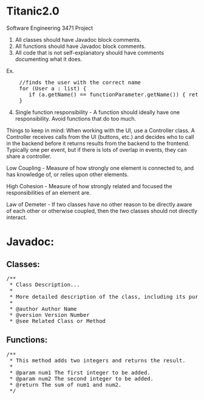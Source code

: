 # Titanic2.0
Software Engineering 3471 Project

1. All classes should have Javadoc block comments.
2. All functions should have Javadoc block comments.
3. All code that is not self-explanatory should have comments documenting what it does.

Ex.
<pre>
    //finds the user with the correct name
    for (User a : list) { 
	   if (a.getName() == functionParameter.getName()) { return a; } 
    }
</pre>
    
4. Single function responsibility - A function should ideally have one responsibility. Avoid functions that do too much.

Things to keep in mind:
   When working with the UI, use a Controller class. A Controller receives calls 
   from the UI (buttons, etc.) and decides who to call in the backend before it 
   returns results from the backend to the frontend. Typically one per event, 
   but if there is lots of overlap in events, they can share a controller.

   Low Coupling - Measure of how strongly one element is connected to, and has
   knowledge of, or relies upon other elements.

   High Cohesion - Measure of how strongly related and focused the responsibilities of
   an element are.

   Law of Demeter - If two classes have no other reason to be directly aware of each
   other or otherwise coupled, then the two classes should not directly interact.

# Javadoc:

## Classes:
<pre>
/**
 * Class Description...
 *
 * More detailed description of the class, including its purpose, usage, and any other relevant information.
 *
 * @author Author Name
 * @version Version Number
 * @see Related Class or Method
</pre>

## Functions:
<pre>
/**
 * This method adds two integers and returns the result.
 *
 * @param num1 The first integer to be added.
 * @param num2 The second integer to be added.
 * @return The sum of num1 and num2.
 */
</pre>
